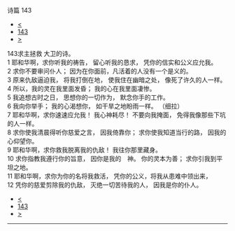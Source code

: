 ﻿





 诗篇 143




* [<](bible/PSA142.md)
* [143](bible/PSA.md)
* [>](bible/PSA144.md)



 
143求主拯救 大卫的诗。  
1 耶和华啊，求你听我的祷告， 留心听我的恳求， 凭你的信实和公义应允我。  
2 求你不要审问仆人； 因为在你面前，凡活着的人没有一个是义的。     
3 原来仇敌逼迫我， 将我打倒在地， 使我住在幽暗之处， 像死了许久的人一样。  
4 所以，我的灵在我里面发昏； 我的心在我里面凄惨。     
5 我追想古时之日， 思想你的一切作为， 默念你手的工作。  
6 我向你举手； 我的心渴想你， 如干旱之地盼雨一样。 （细拉）      
7 耶和华啊，求你速速应允我！ 我心神耗尽！ 不要向我掩面， 免得我像那些下坑的人一样。  
8 求你使我清晨得听你慈爱之言， 因我倚靠你； 求你使我知道当行的路， 因我的心仰望你。     
9 耶和华啊，求你救我脱离我的仇敌！ 我往你那里藏身。  
10 求你指教我遵行你的旨意， 因你是我的　神。 你的灵本为善； 求你引我到平坦之地。     
11 耶和华啊，求你为你的名将我救活， 凭你的公义，将我从患难中领出来，  
12 凭你的慈爱剪除我的仇敌， 灭绝一切苦待我的人， 因我是你的仆人。 
* [<](bible/PSA142.md)
* [143](bible/PSA.md)
* [>](bible/PSA144.md)





---









